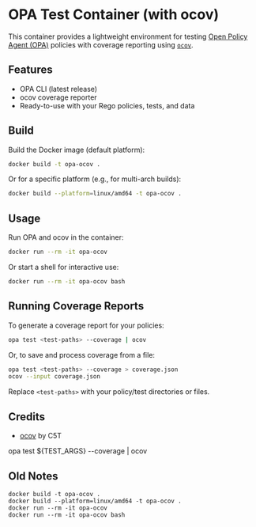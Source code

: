 # OPA Test Container (with ocov)

This container provides a lightweight environment for testing [Open Policy Agent (OPA)](https://www.openpolicyagent.org/) policies with coverage reporting using [`ocov`](https://github.com/C5T/ocov).

## Features
- OPA CLI (latest release)
- ocov coverage reporter
- Ready-to-use with your Rego policies, tests, and data

## Build

Build the Docker image (default platform):

```sh
docker build -t opa-ocov .
```

Or for a specific platform (e.g., for multi-arch builds):

```sh
docker build --platform=linux/amd64 -t opa-ocov .
```

## Usage

Run OPA and ocov in the container:

```sh
docker run --rm -it opa-ocov
```

Or start a shell for interactive use:

```sh
docker run --rm -it opa-ocov bash
```

## Running Coverage Reports

To generate a coverage report for your policies:

```sh
opa test <test-paths> --coverage | ocov
```

Or, to save and process coverage from a file:

```sh
opa test <test-paths> --coverage > coverage.json
ocov --input coverage.json
```

Replace `<test-paths>` with your policy/test directories or files.

## Credits

- [ocov](https://github.com/C5T/ocov) by C5T


opa test ${TEST_ARGS} --coverage | ocov


## Old Notes
```
docker build -t opa-ocov .
docker build --platform=linux/amd64 -t opa-ocov .
docker run --rm -it opa-ocov
docker run --rm -it opa-ocov bash
```

